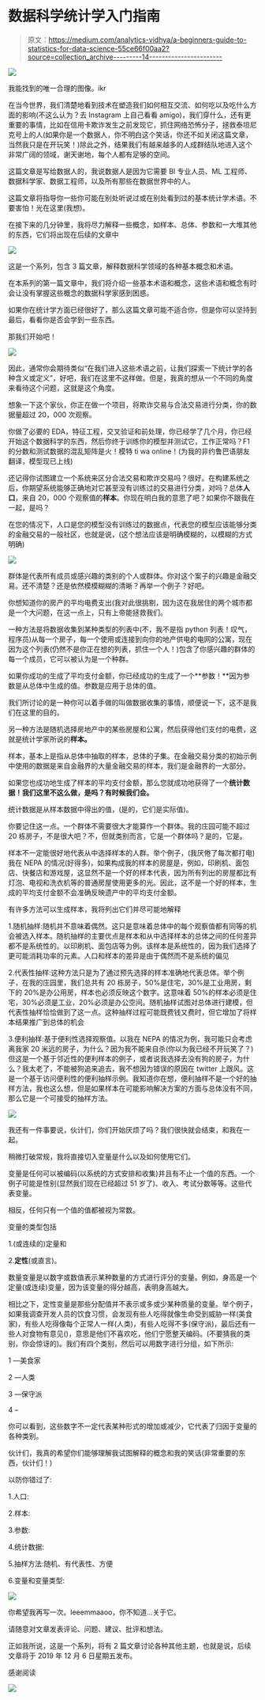 # 数据科学统计学入门指南

> 原文：<https://medium.com/analytics-vidhya/a-beginners-guide-to-statistics-for-data-science-55ce66f00aa2?source=collection_archive---------14----------------------->

![](img/23d460c24f1709bb6b0eb0c438d47e25.png)

我能找到的唯一合理的图像。ikr

在当今世界，我们清楚地看到技术在塑造我们如何相互交流、如何吃以及吃什么方面的影响(不这么认为？去 Instagram 上自己看看 amigo)，我们穿什么，还有更重要的事情，比如在信用卡欺诈发生之前发现它，抓住网络恐怖分子，拯救泰坦尼克号上的人(如果你是一个数据人，你不明白这个笑话，你还不如关闭这篇文章，当然我只是在开玩笑！)除此之外，结果我们有越来越多的人成群结队地进入这个非常广阔的领域，谢天谢地，每个人都有足够的空间。

这篇文章是写给数据人的，我说数据人是因为它需要 BI 专业人员、ML 工程师、数据科学家、数据工程师，以及所有那些在数据世界中的人。

这篇文章将指导你一些你可能在别处听说过或在别处看到过的基本统计学术语。不要害怕！光在这里(我想)。

在接下来的几分钟里，我将尽力解释一些概念，如样本、总体、参数和一大堆其他的东西，它们将出现在后续的文章中

![](img/395e2c03df45737caab94d785325f653.png)

这是一个系列，包含 3 篇文章，解释数据科学领域的各种基本概念和术语。

在本系列的第一篇文章中，我们将介绍一些基本术语和概念，这些术语和概念有时会让没有掌握这些概念的数据科学家感到困惑。

如果你在统计学方面已经很好了，那么这篇文章可能不适合你，但是你可以坚持到最后，看看你是否会学到一些东西。

那我们开始吧！

![](img/73f347c5ff26a5174a73e8d9f05590c6.png)

因此，通常你会期待类似“在我们进入这些术语之前，让我们探索一下统计学的各种含义或定义”，好吧，我们在这里不这样做。但是，我真的想从一个不同的角度来看待这个问题，这就是这个角度。

想象一下这个家伙，你正在做一个项目，将欺诈交易与合法交易进行分类，你的数据量超过 20，000 次观察。

你做了必要的 EDA，特征工程，交叉验证和前处理，你已经学了几个月，你已经开始这个数据科学的东西，然后你终于训练你的模型并测试它，工作正常吗？F1 的分数和测试数据的混乱矩阵是火！模特 ti wa online！(为我的非约鲁巴语朋友翻译，模型现已上线)

还记得你试图建立一个系统来区分合法交易和欺诈交易吗？很好。在构建系统之后，你期望系统能够正确地对它甚至没有训练过的交易进行分类，对吗？总体**人口**，来自 20，000 个观察值的**样本**。你现在明白我的意思了吧？如果你不跟我在一起，是吗？

在您的情况下，人口是您的模型没有训练过的数据点，代表您的模型应该能够分类的金融交易的一般社区，也就是说，(这个想法应该是明确模糊的，以模糊的方式明确)

![](img/b1196774d09fcd249b0ff9c2546bbfb4.png)

群体是代表所有成员或感兴趣的类别的个人或群体。你对这个案子的兴趣是金融交易。还不清楚？还是依然模模糊糊的清晰？再举一个例子？好吧。

你想知道你的房产的平均电费支出(我对此很挑剔，因为这在我居住的两个城市都是一个大问题，在这一点上，只有上帝能拯救我们。

一种方法是将数据收集到某种类型的列表中(不，我不是指 python 列表！叹气，程序员)从每一个房子，每一个使用或连接到向你的地产供电的电网的公寓，现在因为这个列表(仍然不是你正在想的列表，抓住一个人！)包含了你感兴趣的群体的每一个成员，它可以被认为是一个种群。

如果你成功的生成了平均支付金额，你已经成功的生成了一个**参数！**因为参数是从总体中生成的值。参数是应用于总体的值。

我们所讨论的是一种你可以着手做的叫做数据收集的事情，顺便说一下，这不是我们在这里的目的。

另一种方法是随机选择房地产中的某些房屋和公寓，然后获得他们支付的电费，这就是统计学家所说的**样本。**

样本，基本上是指从总体中抽取的样本，总体的子集。在金融交易分类的初始示例中使用的数据是来自金融界的大量金融交易的样本，我们是金融界的一大部分。

如果您也成功地生成了样本的平均支付金额，那么您就成功地获得了一个**统计数据！我们这里不这么做，是吗？有时候我们会。**

统计数据是从样本数据中得出的值，(是的，它们是实际值)。

你要记住这一点。一个群体不需要很大才能算作一个群体。我的庄园可能不超过 20 栋房子，不是很大吧？不，但就类别而言，它是一个群体吗？是的，它是。

样本不一定能很好地代表从中选择样本的人群。举个例子，(我厌倦了每次都打电)我在 NEPA 的情况(好得多)，如果构成我的样本的房屋是，例如，印刷机、面包店、快餐店和游戏屋，这显然不是一个好的样本代表，因为所有列出的房屋都比有灯泡、电视和洗衣机等的普通房屋使用更多的光。因此，这不是一个好的样本，生成的平均支付金额不会准确反映遗产中的平均支付金额。

有许多方法可以生成样本，我将列出它们并尽可能地解释

1.随机抽样:随机并不意味着偶然。这只是意味着总体中的每个观察值都有同等的机会被选入样本。随机抽样的主要优点是样本和从中选择样本的总体之间的任何差异都不是系统性的。以印刷机、面包店等为例。该样本是系统性的，因为我们选择了更可能消耗功率的元素。人口和样本的差异是由于偶然而不是系统的偏见

2.代表性抽样:这种方法只是为了通过预先选择的样本准确地代表总体。举个例子，在我的庄园里，我们总共有 20 栋房子，50%是住宅，30%是工业用房，剩下的 20%是办公用房，样本也必须反映这个数字。这意味着 50%的样本必须是住宅，30%必须是工业，20%必须是办公空间。随机抽样试图对总体进行建模，但代表性抽样恰恰做到了这一点。这种抽样过程可能既费钱又费时，但它增加了将样本结果推广到总体的机会

3.便利抽样:基于便利性选择观察值。以我在 NEPA 的情况为例，我可能只会考虑离我家 20 米远的房子，为什么？因为我不能来自杀(你以为我已经不开玩笑了？)但这是一个基于邻近性的便利样本的例子，或者说我选择去没有狗的房子，为什么？我太老了，不能被狗追来追去，我不想因为错误的原因在 twitter 上跟风。这是一个基于访问便利性的便利抽样示例。我知道你在想，便利抽样不是一个好的抽样方法，我也这么想，但是如果样本在可能影响解决方案的方面与总体没有不同，那么它是一个可接受的抽样方法。

![](img/90a8c39c7bd326f1a9b727887e8169bc.png)

我还有一件事要说，伙计们，你们开始厌烦了吗？我们很快就会结束，和我在一起。

稍微打破常规，我将直接切入变量是什么以及如何使用它们。

变量是任何可以被编码(以系统的方式安排和收集)并且有不止一个值的东西。一个例子可能是性别(显然我们现在已经超过 51 岁了)、收入、考试分数等等。这些代表变量。

相反，任何只有一个值的值都被视为常数。

变量的类型包括

1.(或连续的)定量和

2.**定性**(或直言)。

数量变量是以数字或数值表示某种数量的方式进行评分的变量。例如，身高是一个定量(或连续)变量，因为该变量的得分越高，表明身高越大。

相比之下，定性变量是那些分配值并不表示或多或少某种质量的变量。举个例子，如果我调查开发人员的饮食习惯，会发现有些人吃得就像生命受到威胁一样(美食家)，有些人吃得像每个正常人一样(人类)，有些人吃得不多(保守派)，最后还有一些人对食物有意见()，意思是他们不喜欢吃，他们宁愿整天编码。(不要猜我的类别，你会惊讶的)。我们有四个类别，然后可以用数字进行分组，如下所示:

1 —美食家

2 —人类

3 —保守派

4 –

你可以看到，这些数字不一定代表某种形式的增加或减少，它代表了归因于变量的各种类别。

伙计们，我真的希望你们能够理解我试图解释的概念和我的笑话(非常重要的东西，伙计们！)

以防你错过了:

1.人口:

2.样本:

3.参数:

4.统计数据:

5.抽样方法:随机、有代表性、方便

6.变量和变量类型:

![](img/e13e0b1e0960188a462be2afa40bb812.png)

你希望我再写一次。leeemmaaoo，你不知道…关于它。

请随意对文章发表评论、问题、建议、批评和想法。

正如我所说，这是一个系列，将有 2 篇文章讨论各种其他主题，也就是说，后续文章将于 2019 年 12 月 6 日星期五发布。

感谢阅读

![](img/3f74c7e81c20bc87f6781c0f0e8c927f.png)